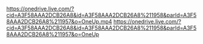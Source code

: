 https://onedrive.live.com/?cid=A3F58AAA2DCB26A8&id=A3F58AAA2DCB26A8%211958&parId=A3F58AAA2DCB26A8%211957&o=OneUp.mp4
https://onedrive.live.com/?cid=A3F58AAA2DCB26A8&id=A3F58AAA2DCB26A8%211958&parId=A3F58AAA2DCB26A8%211957&o=OneUp
